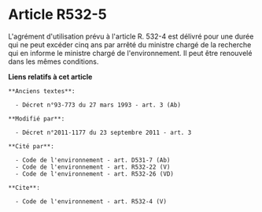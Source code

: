 # Article R532-5

L'agrément d'utilisation prévu à l'article R. 532-4 est délivré pour une durée qui ne peut excéder cinq ans par arrêté du
ministre chargé de la recherche qui en informe le ministre chargé de l'environnement. Il peut être renouvelé dans les mêmes
conditions.

**Liens relatifs à cet article**

	**Anciens textes**:

	  - Décret n°93-773 du 27 mars 1993 - art. 3 (Ab)

	**Modifié par**:

	  - Décret n°2011-1177 du 23 septembre 2011 - art. 3

	**Cité par**:

	  - Code de l'environnement - art. D531-7 (Ab)
	  - Code de l'environnement - art. R532-22 (V)
	  - Code de l'environnement - art. R532-26 (VD)

	**Cite**:

	  - Code de l'environnement - art. R532-4 (V)
